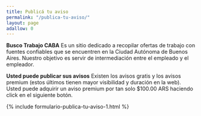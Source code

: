 ```yaml
---
title: Publicá tu aviso
permalink: "/publica-tu-aviso/"
layout: page
adallow: 0
---
```


**Busco Trabajo CABA** Es un sitio dedicado a recopilar ofertas de trabajo con fuentes confiables que se encuentren en la Ciudad Autónoma de Buenos Aires.
Nuestro objetivo es servir de intermediación entre el empleado y el empleador.

**Usted puede publicar sus avisos** Existen los avisos gratis y los avisos premium (estos últimos tienen mayor visibilidad y duración en la web).
Usted puede adquirir un aviso premium por tan solo $100.00 ARS haciendo click en el siguiente botón.

{% include formulario-publica-tu-aviso-1.html %}